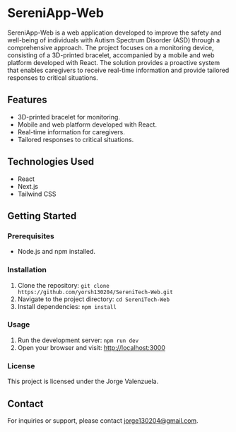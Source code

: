 # SereniApp-Web

SereniApp-Web is a web application developed to improve the safety and well-being of individuals with Autism Spectrum Disorder (ASD) through a comprehensive approach. The project focuses on a monitoring device, consisting of a 3D-printed bracelet, accompanied by a mobile and web platform developed with React. The solution provides a proactive system that enables caregivers to receive real-time information and provide tailored responses to critical situations.

## Features

- 3D-printed bracelet for monitoring.
- Mobile and web platform developed with React.
- Real-time information for caregivers.
- Tailored responses to critical situations.

## Technologies Used

- React
- Next.js
- Tailwind CSS

## Getting Started

### Prerequisites

- Node.js and npm installed.

### Installation

1. Clone the repository: `git clone https://github.com/yorsh130204/SereniTech-Web.git`
2. Navigate to the project directory: `cd SereniTech-Web`
3. Install dependencies: `npm install`

### Usage

1. Run the development server: `npm run dev`
2. Open your browser and visit: [http://localhost:3000](http://localhost:3000)

### License

This project is licensed under the Jorge Valenzuela.

## Contact

For inquiries or support, please contact [jorge130204@gmail.com](mailto:jorge130204@gmail.com).
